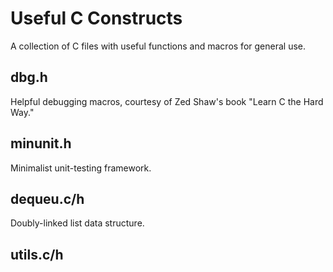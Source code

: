 # Useful C Constructs #

A collection of C files with useful functions and macros for general use.

## dbg.h

Helpful debugging macros, courtesy of Zed Shaw's book "Learn C the Hard Way."

## minunit.h

Minimalist unit-testing framework.

## dequeu.c/h

Doubly-linked list data structure.

## utils.c/h